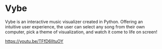 # Vybe
Vybe is an interactive music visualizer created in Python. Offering an intuitive user experience, the user can select any song from their own computer, pick a theme of visualization, and watch it come to life on screen!

https://youtu.be/TFfD6IItuOY
